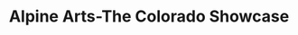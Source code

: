 ---
title: "Alpine Arts-The Colorado Showcase"
url: /fort-collins/alpine-arts-the-colorado-showcase/
shop: gift
---
